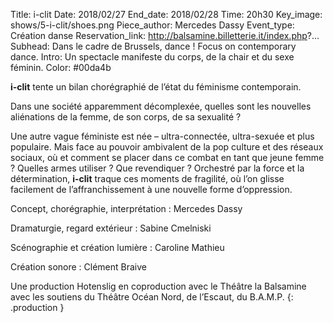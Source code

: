 Title: i-clit
Date: 2018/02/27
End_date: 2018/02/28
Time: 20h30
Key_image: shows/5-i-clit/shoes.png
Piece_author: Mercedes Dassy
Event_type: Création danse
Reservation_link: http://balsamine.billetterie.it/index.php?...
Subhead: Dans le cadre de Brussels, dance ! Focus on contemporary dance.
Intro: Un spectacle manifeste du corps, de la chair et du sexe féminin.
Color: #00da4b

**i-clit** tente un bilan chorégraphié de l’état du féminisme contemporain.

Dans une société apparemment décomplexée, quelles sont les nouvelles aliénations de la femme, de son corps, de sa sexualité ?

Une autre vague féministe est née – ultra-connectée, ultra-sexuée et plus populaire. Mais face au pouvoir ambivalent de la pop culture et des réseaux sociaux, où et comment se placer dans ce combat en tant que jeune femme ? Quelles armes utiliser ? Que revendiquer ? Orchestré par la force et la détermination, **i-clit** traque ces moments de fragilité, où l’on glisse facilement de l’affranchissement à une nouvelle forme d’oppression.

Concept, chorégraphie, interprétation
:   Mercedes Dassy

Dramaturgie, regard extérieur
:   Sabine Cmelniski

Scénographie et création lumière
:   Caroline Mathieu

Création sonore
:   Clément Braive

Une production Hotenslig en coproduction avec le Théâtre la Balsamine avec les soutiens du Théâtre Océan Nord, de l’Escaut, du B.A.M.P.
{: .production }
